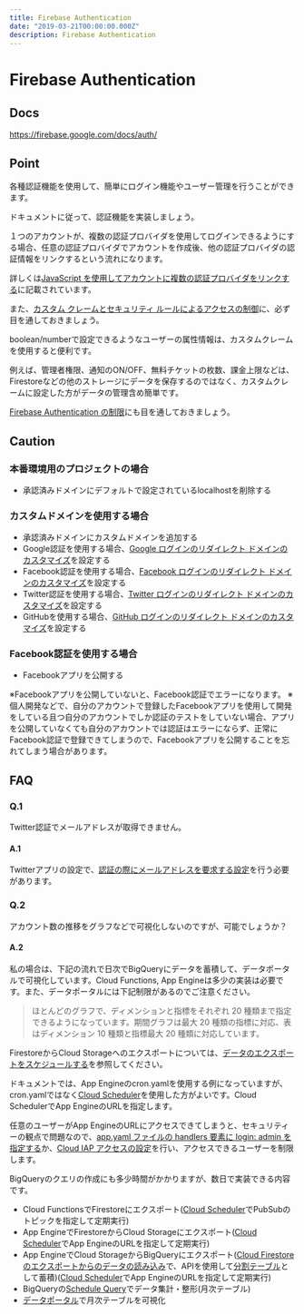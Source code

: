 ```yaml
---
title: Firebase Authentication
date: "2019-03-21T00:00:00.000Z"
description: Firebase Authentication
---
```


# Firebase Authentication

## Docs
https://firebase.google.com/docs/auth/

## Point

各種認証機能を使用して、簡単にログイン機能やユーザー管理を行うことができます。

ドキュメントに従って、認証機能を実装しましょう。

１つのアカウントが、複数の認証プロバイダを使用してログインできるようにする場合、任意の認証プロバイダでアカウントを作成後、他の認証プロバイダの認証情報をリンクするという流れになります。

詳しくは[JavaScript を使用してアカウントに複数の認証プロバイダをリンクする](https://firebase.google.com/docs/auth/web/account-linking)に記載されています。

また、[カスタム クレームとセキュリティ ルールによるアクセスの制御](https://firebase.google.com/docs/auth/admin/custom-claims)に、必ず目を通しておきましょう。

boolean/numberで設定できるようなユーザーの属性情報は、カスタムクレームを使用すると便利です。

例えば、管理者権限、通知のON/OFF、無料チケットの枚数、課金上限などは、Firestoreなどの他のストレージにデータを保存するのではなく、カスタムクレームに設定した方がデータの管理含め簡単です。

[Firebase Authentication の制限](https://firebase.google.com/docs/auth/limits)にも目を通しておきましょう。

## Caution

### 本番環境用のプロジェクトの場合

- 承認済みドメインにデフォルトで設定されているlocalhostを削除する

### カスタムドメインを使用する場合

- 承認済みドメインにカスタムドメインを追加する
- Google認証を使用する場合、[Google ログインのリダイレクト ドメインのカスタマイズ](https://firebase.google.com/docs/auth/web/google-signin)を設定する
- Facebook認証を使用する場合、[Facebook ログインのリダイレクト ドメインのカスタマイズ](https://firebase.google.com/docs/auth/web/facebook-login)を設定する
- Twitter認証を使用する場合、[Twitter ログインのリダイレクト ドメインのカスタマイズ](https://firebase.google.com/docs/auth/web/twitter-login)を設定する
- GitHubを使用する場合、[GitHub ログインのリダイレクト ドメインのカスタマイズ](https://firebase.google.com/docs/auth/web/github-auth)を設定する

### Facebook認証を使用する場合

- Facebookアプリを公開する

※Facebookアプリを公開していないと、Facebook認証でエラーになります。
※個人開発などで、自分のアカウントで登録したFacebookアプリを使用して開発をしている且つ自分のアカウントでしか認証のテストをしていない場合、アプリを公開していなくても自分のアカウントでは認証はエラーにならず、正常にFacebook認証で登録できてしまうので、Facebookアプリを公開することを忘れてしまう場合があります。

## FAQ

### Q.1
Twitter認証でメールアドレスが取得できません。

#### A.1
Twitterアプリの設定で、[認証の際にメールアドレスを要求する設定](https://developer.twitter.com/en/docs/basics/apps/guides/app-permissions.html)を行う必要があります。

### Q.2
アカウント数の推移をグラフなどで可視化しないのですが、可能でしょうか？

#### A.2

私の場合は、下記の流れで日次でBigQueryにデータを蓄積して、データポータルで可視化しています。Cloud Functions, App Engineは多少の実装は必要です。また、データポータルには下記制限があるのでご注意ください。
                                                                                         
> ほとんどのグラフで、ディメンションと指標をそれぞれ 20 種類まで指定できるようになっています。期間グラフは最大 20 種類の指標に対応、表はディメンション 10 種類と指標最大 20 種類に対応しています。

FirestoreからCloud Storageへのエクスポートについては、[データのエクスポートをスケジュールする](https://firebase.google.com/docs/firestore/solutions/schedule-export)を参照してください。

ドキュメントでは、App Engineのcron.yamlを使用する例になっていますが、cron.yamlではなく[Cloud Scheduler](https://cloud.google.com/scheduler/docs/creating)を使用した方がよいです。Cloud SchedulerでApp EngineのURLを指定します。

任意のユーザーがApp EngineのURLにアクセスできてしまうと、セキュリティーの観点で問題なので、[app.yaml ファイルの handlers 要素に login: admin を指定する](https://cloud.google.com/appengine/docs/standard/python/config/appref#handlers_login)か、[Cloud IAP アクセスの設定](https://cloud.google.com/iap/docs/app-engine-quickstart#iap-access)を行い、アクセスできるユーザーを制限します。

BigQueryのクエリの作成にも多少時間がかかりますが、数日で実装できる内容です。

- Cloud FunctionsでFirestoreにエクスポート([Cloud Scheduler](https://cloud.google.com/scheduler/)でPubSubのトピックを指定して定期実行)
- App EngineでFirestoreからCloud Storageにエクスポート([Cloud Scheduler](https://cloud.google.com/scheduler/)でApp EngineのURLを指定して定期実行)
- App EngineでCloud StorageからBigQueryにエクスポート([Cloud Firestore のエクスポートからのデータの読み込み](https://cloud.google.com/bigquery/docs/loading-data-cloud-firestore)で、APIを使用して[分割テーブル](https://cloud.google.com/bigquery/docs/partitioned-tables#partitioned_tables)として蓄積)([Cloud Scheduler](https://cloud.google.com/scheduler/)でApp EngineのURLを指定して定期実行)
- BigQueryの[Schedule Query](https://cloud.google.com/bigquery/docs/scheduling-queries)でデータ集計・整形(月次テーブル)
- [データポータル](https://datastudio.google.com/)で月次テーブルを可視化
